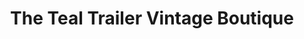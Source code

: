 ---
title: "The Teal Trailer Vintage Boutique"
url: /leander/the-teal-trailer-vintage-boutique/
shop: Antiquitäten
---